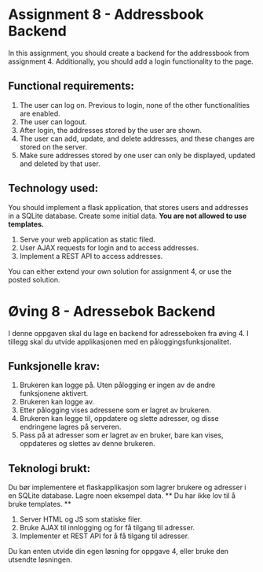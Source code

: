 # Assignment 8 - Addressbook Backend

In this assignment, you should create a backend for the addressbook from assignment 4. Additionally, you should add a login functionality to the page.


## Functional requirements:
1. The user can log on. Previous to login, none of the other functionalities are enabled.
2. The user can logout.
3. After login, the addresses stored by the user are shown.
4. The user can add, update, and delete addresses, and these changes are stored on the server.
5. Make sure addresses stored by one user can only be displayed, updated and deleted by that user.

## Technology used:

You should implement a flask application, that stores users and addresses in a SQLite database. Create some initial data.
**You are not allowed to use templates.** 
1. Serve your web application as static filed.
2. User AJAX requests for login and to access addresses.
3. Implement a REST API to access addresses.

You can either extend your own solution for assignment 4, or use the posted solution.

# Øving 8 - Adressebok Backend

I denne oppgaven skal du lage en backend for adresseboken fra øving 4. I tillegg skal du utvide applikasjonen med en påloggingsfunksjonalitet.


## Funksjonelle krav:
1. Brukeren kan logge på. Uten pålogging er ingen av de andre funksjonene aktivert.
2. Brukeren kan logge av.
3. Etter pålogging vises adressene som er lagret av brukeren.
4. Brukeren kan legge til, oppdatere og slette adresser, og disse endringene lagres på serveren.
5. Pass på at adresser som er lagret av en bruker, bare kan vises, oppdateres og slettes av denne brukeren.

## Teknologi brukt:

Du bør implementere et flaskapplikasjon som lagrer brukere og adresser i en SQLite database. Lagre noen eksempel data.
** Du har ikke lov til å bruke templates. **
1. Server HTML og JS som statiske filer.
2. Bruke AJAX til innlogging og for få tilgang til adresser.
3. Implementer et REST API for å få tilgang til adresser.

Du kan enten utvide din egen løsning for oppgave 4, eller bruke den utsendte løsningen.